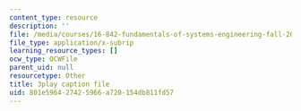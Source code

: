 ```yaml
---
content_type: resource
description: ''
file: /media/courses/16-842-fundamentals-of-systems-engineering-fall-2015/801e596427425966a720154db811fd57_RsOCnszziDA.vtt
file_type: application/x-subrip
learning_resource_types: []
ocw_type: OCWFile
parent_uid: null
resourcetype: Other
title: 3play caption file
uid: 801e5964-2742-5966-a720-154db811fd57
---
```

